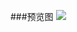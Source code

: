 ###预览图
![](https://upload-images.jianshu.io/upload_images/3384890-d5795b538851f507.jpg?imageMogr2/auto-orient/strip%7CimageView2/2/w/1240)
